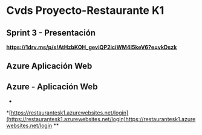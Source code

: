 # Cvds Proyecto-Restaurante K1

## Sprint 3 - Presentación

**https://1drv.ms/p/s!AtHzbKOH_geviQP2iciWM4l5keV6?e=vkDszk**

## Azure Aplicación Web

## Azure - Aplicación Web

*
*[https://restaurantesk1.azurewebsites.net/login​](https://restaurantesk1.azurewebsites.net/login)https://restaurantesk1.azurewebsites.net/login
**
